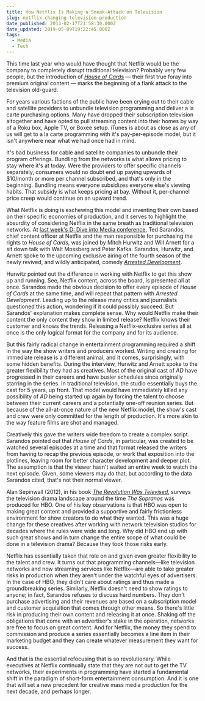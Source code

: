 ```yaml
---
title: How Netflix Is Making a Sneak-Attack on Television
slug: netflix-changing-television-production
date_published: 2013-02-17T21:58:30.000Z
date_updated: 2019-05-09T19:22:45.000Z
tags:
  - Media
  - Tech
---
```


This time last year who would have thought that Netflix would be the company to completely disrupt traditional television? Probably very few people, but the introduction of *[House of Cards](http://www.imdb.com/title/tt1856010/)* — their first true foray into premium original content — marks the beginning of a flank attack to the television old-guard.

For years various factions of the public have been crying out to their cable and satellite providers to unbundle television programming and deliver a la carte purchasing options. Many have dropped their subscription television altogether and have opted to pull streaming content into their homes by way of a Roku box, Apple TV, or Boxee setup. iTunes is about as close as any of us will get to a la carte programming with it's pay-per-episode model, but it isn't anywhere near what we had once had in mind.

It's bad business for cable and satellite companies to unbundle their program offerings. Bundling from the networks is what allows pricing to stay where it's at today. Were the providers to offer specific channels separately, consumers would no doubt end up paying upwards of $10/month or more per channel subscribed, and that's only in the beginning. Bundling means everyone subsidizes everyone else's viewing habits. That subsidy is what keeps pricing at bay. Without it, per-channel price creep would continue on an upward trend.

What Netflix is doing is eschewing this model and inventing their own based on their specific economies of production, and it serves to highlight the absurdity of considering Netflix in the same breath as traditional television networks. At [last week's D: Dive into Media conference](http://allthingsd.com/20130212/how-to-watch-netflixs-original-programming-however-you-want), Ted Sarandos, chief content officer at Netflix and the man responsible for purchasing the rights to *House of Cards*, was joined by Mitch Hurwitz and Will Arnett for a sit down talk with Walt Mossberg and Peter Kafka. Sarandos, Hurwitz, and Arnett spoke to the upcoming exclusive airing of the fourth season of the newly revived, and wildly anticipated, comedy [*Arrested Development*](http://www.imdb.com/title/tt0367279).

Hurwitz pointed out the difference in working with Netflix to get this show up and running. See, Netflix content, across the board, is presented all at once. Sarandos made the obvious decision to offer every episode of *House of Cards* at the same time, and will repeat that pattern with *Arrested Development*. Leading up to the release many critics and journalists questioned this action, wondering if it could possibly succeed. But Sarandos' explanation makes complete sense. Why would Netflix make their content the only content they show in limited release? Netflix knows their customer and knows the trends. Releasing a Netflix-exclusive series all at once is the only logical format for the company and for its audience.

But this fairly radical change in entertainment programming required a shift in the way the show writers and producers worked. Writing and creating for immediate release is a different animal, and it comes, surprisingly, with some hidden benefits. During the interview, Hurwitz and Arnett spoke to the greater flexibility they had as creatives. Most of the original cast of *AD* have progressed in their careers and have busier schedules since originally starring in the series. In traditional television, the studio essentially buys the cast for 5 years, up front. That model would have immediately killed any possibility of *AD* being started up again by forcing the talent to choose between their current careers and a potentially one-off reunion series. But because of the all-at-once nature of the new Netflix model, the show's cast and crew were only committed for the length of production. It's more akin to the way feature films are shot and managed.

Creatively this gave the writers wide freedom to create a complex script. Sarandos pointed out that *House of Cards*, in particular, was created to be watched several episodes at a time and that format released the writers from having to recap the previous episode, or work that exposition into the plotlines, leaving room for better character development and deeper plot. The assumption is that the viewer hasn't waited an entire week to watch the next episode. Given, some viewers may do that, but according to the data Sarandos cited, that's not their normal viewer.

Alan Sepinwall (2012), in his book [*The Revolution Was Televised*](http://www.amazon.com/gp/product/0615718299/ref=as_li_ss_tl?ie=UTF8&amp;camp=1789&amp;creative=390957&amp;creativeASIN=0615718299&amp;linkCode=as2&amp;tag=joggo-20), surveys the television drama landscape around the time *The Sopranos* was produced for HBO. One of his key observations is that HBO was open to making great content and provided a supportive and fairly frictionless environment for show creators to do what they wanted. This was a huge change for these creatives after working with network television studios for decades where the rules were wide and long. Why did HBO end up with such great shows and in turn change the entire scope of what could be done in a television drama? Because they took those risks early.

Netflix has essentially taken that role on and given even greater flexibility to the talent and crew. It turns out that programming channels—like television networks and now streaming services like Netflix—are able to take greater risks in production when they aren't under the watchful eyes of advertisers. In the case of HBO, they didn't care about ratings and thus made a groundbreaking series. Similarly, Netflix doesn't need to show ratings to anyone; in fact, Sarandos refuses to discuss hard numbers. They don't purchase advertising and their revenues are based on a subscription model and customer acquisition that comes through other means. So there's little risk in producing their own content and releasing it at once. Shaking off the obligations that come with an advertiser's stake in the operation, networks are free to focus on great content. And for Netflix, the money they spend to commission and produce a series essentially becomes a line item in their marketing budget and they can create whatever measurement they want for success.

And that is the essential refocusing that is so revolutionary. While executives at Netflix continually state that they are not out to get the TV networks, their experiments in programming have started a fundamental shift in the paradigm of short-form entertainment consumption. And it is one that will set a new precedent for creative mass media production for the next decade, and perhaps longer.
